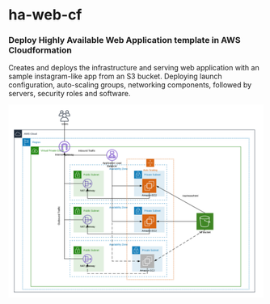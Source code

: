 # ha-web-cf

### Deploy Highly Available Web Application template in AWS Cloudformation

Creates and deploys the infrastructure and serving web application with an sample instagram-like app from an S3 bucket. Deploying launch configuration, auto-scaling groups, networking components, followed by servers, security roles and software. 

![Ha-web-cf](diagram.png)
